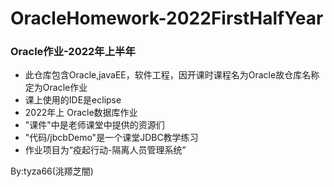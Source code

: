 # OracleHomework-2022FirstHalfYear
### Oracle作业-2022年上半年
- 此仓库包含Oracle,javaEE，软件工程，因开课时课程名为Oracle故仓库名称定为Oracle作业
- 课上使用的IDE是eclipse
- 2022年上 Oracle数据库作业  
- "课件"中是老师课堂中提供的资源们
- "代码/jbcbDemo"是一个课堂JDBC教学练习
- 作业项目为“疫起行动-隔离人员管理系统”

By:tyza66(洮羱芝闇)
